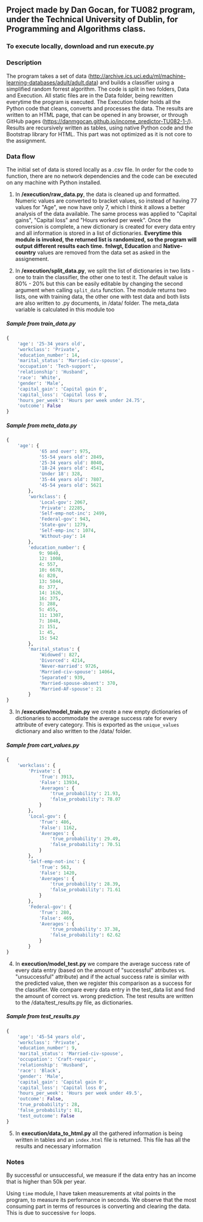 ## Project made by Dan Gocan, for TU082 program, under the Technical University of Dublin, for Programming and Algorithms class. 

### To execute locally, download and run execute.py

### Description
The program takes a set of data (http://archive.ics.uci.edu/ml/machine-learning-databases/adult/adult.data) and builds a classifier using a simplified random forrest algorithm. The code is split in two folders, Data and Execution. All static
files are in the Data folder, being rewritten everytime the program is executed. The Execution folder holds all the
Python code that cleans, converts and processes the data. The results are written to an HTML page, that can be opened in any browser, or through GitHub pages (https://danmgocan.github.io/income_predictor-TU082-1-/). Results are recursively written as tables, using native Python code and the Bootstrap library for HTML. This part was not optimized as it is not core to the assignment. 

### Data flow
The initial set of data is stored locally as a .csv file. In order for the code to function, there are no network dependencies and the code can be executed on any machine with Python installed. 

1. In **/execution/raw_data.py**, the data is cleaned up and formatted. Numeric values are converted to bracket values, so instead of having 77 values for "Age", we now have only 7, which I think it allows a better analysis of the data available. The same process was applied to "Capital gains", "Capital loss" and "Hours worked per week". Once the conversion is complete, a new dictionary is created for every data entry and all information is stored in a list of dictionaries. **Everytime this module is invoked, the returned list is randomized, so the program will output different results each time.** **fnlwgt, Education** and **Native-country** values are removed from the data set as asked in the assignement. 

2. In **/execution/split_data.py**, we split the list of dictionaries in two lists - one to train the classifier, the other one to test it. The default value is 80% - 20% but this can be easily editable by changing the second argument when calling `split_data` function. The module returns two lists, one with training data, the other one with test data and both lists are also written to .py documents, in /data/ folder. The meta_data variable is calculated in this module too

##### Sample from train_data.py #####
```python
{
    'age': '25-34 years old',
    'workclass': 'Private',
    'education_number': 14,
    'marital_status': 'Married-civ-spouse',
    'occupation': 'Tech-support',
    'relationship': 'Husband',
    'race': 'White',
    'gender': 'Male',
    'capital_gain': 'Capital gain 0',
    'capital_loss': 'Capital loss 0',
    'hours_per_week': 'Hours per week under 24.75',
    'outcome': False
}
```

##### Sample from meta_data.py #####
```python
{
    'age': {
            '65 and over': 975,
            '55-54 years old': 2849,
            '25-34 years old': 8040,
            '18-24 years old': 4541,
            'Under 18': 328,
            '35-44 years old': 7807,
            '45-54 years old': 5621
        },
        'workclass': {
            'Local-gov': 2067,
            'Private': 22285,
            'Self-emp-not-inc': 2499,
            'Federal-gov': 943,
            'State-gov': 1279,
            'Self-emp-inc': 1074,
            'Without-pay': 14
        },
        'education_number': {
            9: 9840,
            12: 1008,
            4: 557,
            10: 6678,
            6: 820,
            13: 5044,
            8: 377,
            14: 1626,
            16: 375,
            3: 288,
            5: 455,
            11: 1307,
            7: 1048,
            2: 151,
            1: 45,
            15: 542
        },
        'marital_status': {
            'Widowed': 827,
            'Divorced': 4214,
            'Never-married': 9726,
            'Married-civ-spouse': 14064,
            'Separated': 939,
            'Married-spouse-absent': 370,
            'Married-AF-spouse': 21
        }
}
```

3. In **/execution/model_train.py** we create a new empty dictionaries of dictionaries to accommodate the average success rate for every attribute of every category. This is exported as the `unique_values` dictionary and also written to the /data/ folder. 

##### Sample from cart_values.py #####
```python
{
    'workclass': {
        'Private': {
            'True': 3913,
            'False': 13934,
            'Averages': {
                'true_probability': 21.93,
                'false_probability': 78.07
            }
        },
        'Local-gov': {
            'True': 486,
            'False': 1162,
            'Averages': {
                'true_probability': 29.49,
                'false_probability': 70.51
            }
        },
        'Self-emp-not-inc': {
            'True': 563,
            'False': 1420,
            'Averages': {
                'true_probability': 28.39,
                'false_probability': 71.61
            }
        },
        'Federal-gov': {
            'True': 280,
            'False': 469,
            'Averages': {
                'true_probability': 37.38,
                'false_probability': 62.62
            }
        }
}
```

4. In **execution/model_test.py** we compare the average success rate of every data entry (based on the amount of "successful" atributes vs. "unsuccessful" attribute) and if the actual success rate is similar with the predicted value, then we register this comparison as a success for the classifier. We compare every data entry in the test_data list and find the amount of correct vs. wrong prediction. The test results are written to the /data/test_results.py file, as dictionaries. 

##### Sample from test_results.py #####
```python
{
    'age': '45-54 years old',
    'workclass': 'Private',
    'education_number': 9,
    'marital_status': 'Married-civ-spouse',
    'occupation': 'Craft-repair',
    'relationship': 'Husband',
    'race': 'Black',
    'gender': 'Male',
    'capital_gain': 'Capital gain 0',
    'capital_loss': 'Capital loss 0',
    'hours_per_week': 'Hours per week under 49.5',
    'outcome': False,
    'true_probability': 28,
    'false_probability': 81,
    'test_outcome': False
}
```

5. In **execution/data_to_html.py** all the gathered information is being written in tables and an `index.html` file is returned. This file has all the results and necessary information


### Notes

By successful or unsuccessful, we measure if the data entry has an income that is higher than 50k per year. 

Using `time` module, I have taken measurements at vital points in the program, to measure its performance in seconds. We observe that the most consuming part in terms of resources is converting and clearing the data. This is due to successive `for` loops. 

